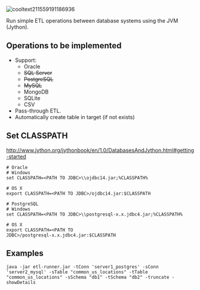 ![cooltext211559191186936](https://cloud.githubusercontent.com/assets/7671010/19601995/7139c690-9779-11e6-92f4-4c3232ddb91f.png)

Run simple ETL operations between database systems using the JVM (Jython).

## Operations to be implemented
  - Support:
    - Oracle
    - ~~SQL Server~~
    - ~~PostgreSQL~~
    - ~~MySQL~~
    - MongoDB
    - SQLite
    - CSV
  - Pass-through ETL.
  - Automatically create table in target (if not exists)

## Set CLASSPATH
<http://www.jython.org/jythonbook/en/1.0/DatabasesAndJython.html#getting-started>
```
# Oracle
# Windows
set CLASSPATH=<PATH TO JDBC>\\ojdbc14.jar;%CLASSPATH%

# OS X
export CLASSPATH=<PATH TO JDBC>/ojdbc14.jar:$CLASSPATH

# PostgreSQL
# Windows
set CLASSPATH=<PATH TO JDBC>\\postgresql-x.x.jdbc4.jar;%CLASSPATH%

# OS X
export CLASSPATH=<PATH TO
JDBC>/postgresql-x.x.jdbc4.jar:$CLASSPATH

```

## Examples
```
java -jar etl-runner.jar -tConn 'server1_postgres' -sConn 'server2_mysql' -sTable "common_us_locations" -tTable "common_us_locations" -sSchema "db1" -tSchema "db2" -truncate -showDetails
```
